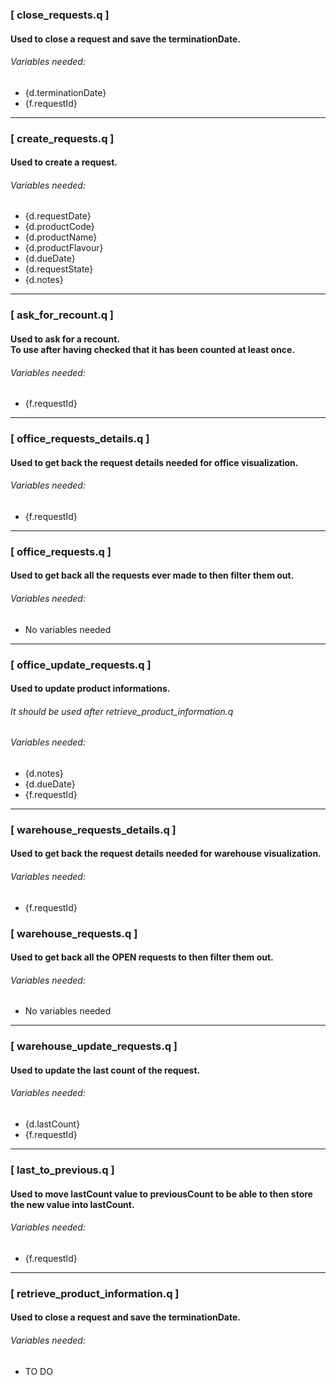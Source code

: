 ### [ close_requests.q ]

#### Used to close a request and save the terminationDate.

###### Variables needed:

- {d.terminationDate}
- {f.requestId}

---

### [ create_requests.q ]

#### Used to create a request.

###### Variables needed:

- {d.requestDate}
- {d.productCode}
- {d.productName}
- {d.productFlavour}
- {d.dueDate}
- {d.requestState}
- {d.notes}

---

### [ ask_for_recount.q ]

#### Used to ask for a recount. </br> To use after having checked that it has been counted at least once.

###### Variables needed:

- {f.requestId}

---

### [ office_requests_details.q ]

#### Used to get back the request details needed for office visualization.

###### Variables needed:

- {f.requestId}

---

### [ office_requests.q ]

#### Used to get back all the requests ever made to then filter them out.

###### Variables needed:

- No variables needed

---

### [ office_update_requests.q ]

#### Used to update product informations.

###### It should be used after retrieve_product_information.q

###### Variables needed:

- {d.notes}
- {d.dueDate}
- {f.requestId}

---

### [ warehouse_requests_details.q ]

#### Used to get back the request details needed for warehouse visualization.

###### Variables needed:

- {f.requestId}

### [ warehouse_requests.q ]

#### Used to get back all the OPEN requests to then filter them out.

###### Variables needed:

- No variables needed

---

### [ warehouse_update_requests.q ]

#### Used to update the last count of the request.

###### Variables needed:

- {d.lastCount}
- {f.requestId}

---

### [ last_to_previous.q ]

#### Used to move lastCount value to previousCount to be able to then store the new value into lastCount.

###### Variables needed:

- {f.requestId}

---

### [ retrieve_product_information.q ]

#### Used to close a request and save the terminationDate.

###### Variables needed:

- TO DO
